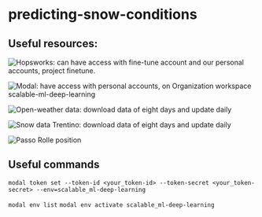 # predicting-snow-conditions

## Useful resources:
![Hopsworks](https://www.hopsworks.ai/): can have access with fine-tune account and our personal accounts, project finetune.

![Modal](https://modal.com/): have access with personal accounts, on Organization workspace scalable-ml-deep-learning

![Open-weather data](https://open-meteo.com/en/docs#latitude=46.2979&longitude=11.7871&hourly=temperature_2m,relativehumidity_2m,dewpoint_2m,apparent_temperature,precipitation,rain,showers,snowfall,snow_depth,freezinglevel_height,visibility&models=best_match&daily=temperature_2m_max,temperature_2m_min,precipitation_sum,rain_sum,showers_sum,snowfall_sum,precipitation_hours&current_weather=true&timezone=auto&past_days=61): download data of eight days and update daily

![Snow data Trentino](https://dati.trentino.it/dataset/dati-recenti-dei-campi-neve/resource/0bbde12d-348d-43ea-8a30-078d59df5188): download data of eight days and update daily

![Passo Rolle position](https://goo.gl/maps/G3Qw8WNvZ19ojKEK7)

## Useful commands

`modal token set --token-id <your_token-id> --token-secret <your_token-secret> --env=scalable_ml-deep-learning`

`modal env list`
`modal env activate scalable_ml-deep-learning`
